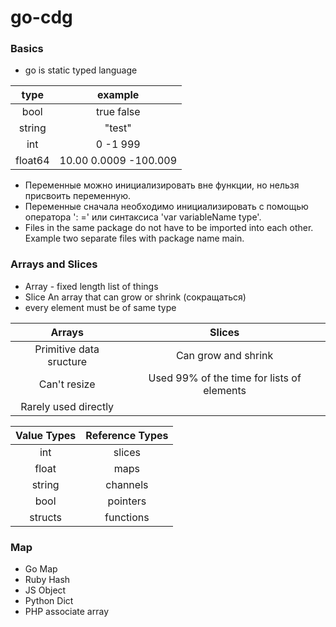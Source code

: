 # go-cdg

### Basics

* go is static typed language

|type  |example    |
|:---: |:---:|
|bool  | true false|
|string| "test"    |
|int   | 0 -1 999  |
|float64| 10.00 0.0009 -100.009|

* Переменные можно инициализировать вне функции, но нельзя присвоить переменную.
* Переменные сначала необходимо инициализировать с помощью оператора ': =' или синтаксиса 'var variableName type'.
* Files in the same package do not have to be imported into each other. Example two separate files with package name main.

### Arrays and Slices

* Array - fixed length list of things
* Slice An array that can grow or shrink (сокращаться)
* every element must be of same type

|Arrays                 |Slices             |
|:---:                  |:---:              |
|Primitive data sructure|Can grow and shrink|
|Can't resize           |Used 99% of the time for lists of elements|
|Rarely used directly||


|Value Types|Reference Types|
|:---:      |:---:          |
|int        |slices         |
|float      |maps           |
|string     |channels       |
|bool       |pointers       |
|structs    |functions      |


### Map

* Go Map
* Ruby Hash
* JS Object
* Python Dict
* PHP associate array

